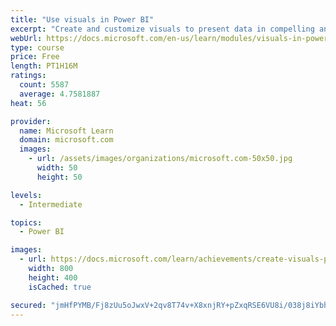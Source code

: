 ```yaml
---
title: "Use visuals in Power BI"
excerpt: "Create and customize visuals to present data in compelling and insightful ways."
webUrl: https://docs.microsoft.com/en-us/learn/modules/visuals-in-power-bi/
type: course
price: Free
length: PT1H16M
ratings:
  count: 5587
  average: 4.7581887
heat: 56

provider:
  name: Microsoft Learn
  domain: microsoft.com
  images:
    - url: /assets/images/organizations/microsoft.com-50x50.jpg
      width: 50
      height: 50

levels:
  - Intermediate

topics:
  - Power BI

images:
  - url: https://docs.microsoft.com/learn/achievements/create-visuals-power-bi-desktop-social.png
    width: 800
    height: 400
    isCached: true

secured: "jmHfPYMB/Fj8zUu5oJwxV+2qv8T74v+X8xnjRY+pZxqRSE6VU8i/038j8iYbhG5ZlSakwdh66lz5zHYrv/pzzz7yWmqEEC9L0fiJEac4/kCWbjlQS+QriY0XmXJA7j895jp/jsIQFSvZ3NVXeSNcsWa+zNA2S2o2ctMGwlp6MNOuH8Nx5XXZFTosS/kvmt5dVfIfL2GEJCQpxc1VT6phuZwe7KC6Q51QoGKdbu4ziCp+see6M38Q+ztbUGo+gMIigMIotTCAgphZgzvz96k+wBfiUyokYstPjEK+uDk8WHR41V3CGY+7ZRF7WrYSF5vBWtv0F9gWHl3kkobwqGvY/l+2MfyPseLVPHeUQuFcxLOSDCfca+hyIwJdR6k3bHzzhBrBfla7n1yPLSxJyDovcmBXfZ1NhihmcOLdB4YGyNs=;uLo5cauRPkbHXwHiCzlFnw=="
---
```


